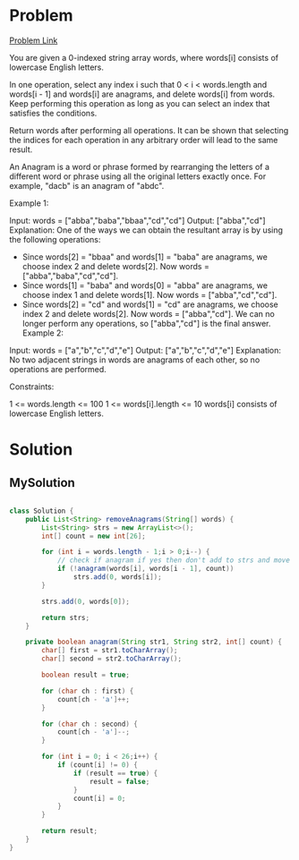 # Problem

[Problem Link](https://leetcode.com/problems/find-resultant-array-after-removing-anagrams/?envType=daily-question&envId=2025-10-13)

You are given a 0-indexed string array words, where words[i] consists of lowercase English letters.

In one operation, select any index i such that 0 < i < words.length and words[i - 1] and words[i] are anagrams, and delete words[i] from words. Keep performing this operation as long as you can select an index that satisfies the conditions.

Return words after performing all operations. It can be shown that selecting the indices for each operation in any arbitrary order will lead to the same result.

An Anagram is a word or phrase formed by rearranging the letters of a different word or phrase using all the original letters exactly once. For example, "dacb" is an anagram of "abdc".

 

Example 1:

Input: words = ["abba","baba","bbaa","cd","cd"]
Output: ["abba","cd"]
Explanation:
One of the ways we can obtain the resultant array is by using the following operations:
- Since words[2] = "bbaa" and words[1] = "baba" are anagrams, we choose index 2 and delete words[2].
  Now words = ["abba","baba","cd","cd"].
- Since words[1] = "baba" and words[0] = "abba" are anagrams, we choose index 1 and delete words[1].
  Now words = ["abba","cd","cd"].
- Since words[2] = "cd" and words[1] = "cd" are anagrams, we choose index 2 and delete words[2].
  Now words = ["abba","cd"].
We can no longer perform any operations, so ["abba","cd"] is the final answer.
Example 2:

Input: words = ["a","b","c","d","e"]
Output: ["a","b","c","d","e"]
Explanation:
No two adjacent strings in words are anagrams of each other, so no operations are performed.
 

Constraints:

1 <= words.length <= 100
1 <= words[i].length <= 10
words[i] consists of lowercase English letters.

# Solution

## MySolution

``` java

class Solution {
    public List<String> removeAnagrams(String[] words) {
        List<String> strs = new ArrayList<>();
        int[] count = new int[26];

        for (int i = words.length - 1;i > 0;i--) {
            // check if anagram if yes then don't add to strs and move to next index
            if (!anagram(words[i], words[i - 1], count))
                strs.add(0, words[i]);
        }

        strs.add(0, words[0]);

        return strs;
    }

    private boolean anagram(String str1, String str2, int[] count) {
        char[] first = str1.toCharArray();
        char[] second = str2.toCharArray();

        boolean result = true;

        for (char ch : first) {
            count[ch - 'a']++;
        }

        for (char ch : second) {
            count[ch - 'a']--;
        }

        for (int i = 0; i < 26;i++) {
            if (count[i] != 0) {
                if (result == true) {
                    result = false;
                }
                count[i] = 0;
            }
        }

        return result;
    }
}


```